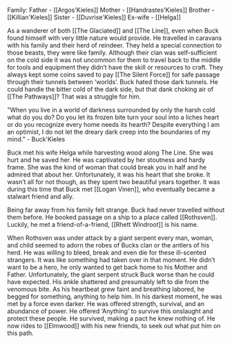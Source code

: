 Family:
Father - [[Argos'Kieles]]
Mother - [[Handrastes'Kieles]]
Brother - [[Killian'Kieles]]
Sister - [[Duvrise'Kieles]]
Ex-wife - [[Helga]]

As a wanderer of both [[The Glaciated]] and [[The Line]], even when Buck found himself with very little nature would provide. He travelled in caravans with his family and their herd of reindeer. They held a special connection to those beasts, they were like family. Although their clan was self-sufficient on the cold side it was not uncommon for them to travel back to the middle for tools and equipment they didn’t have the skill or resources to craft. They always kept some coins saved to pay [[The Silent Force]] for safe passage through their tunnels between ‘worlds’. Buck hated those dark tunnels. He could handle the bitter cold of the dark side, but that dank choking air of [[The Pathways]]? That was a struggle for him.

"When you live in a world of darkness surrounded by only the harsh cold what do you do? Do you let its frozen bite turn your soul into a liches heart or do you recognize every home needs its hearth? Despite everything I am an optimist, I do not let the dreary dark creep into the boundaries of my mind." - Buck'Kieles

Buck met his wife Helga while harvesting wood along The Line. She was hurt and he saved her. He was captivated by her stoutness and hardy frame. She was the kind of woman that could break you in half and he admired that about her. Unfortunately, it was his heart that she broke. It wasn’t all for not though, as they spent two beautiful years together. It was during this time that Buck met [[Logan Vinen]], who eventually became a stalwart friend and ally.  
  
Being far away from his family felt strange. Buck had never travelled without them before. He booked passage on a ship to a place called [[Rothsven]]. Luckily, he met a friend-of-a-friend, [[Rhett Windroot]] is his name.  
  
When Rothsven was under attack by a giant serpent every man, woman, and child seemed to adorn the robes of Bucks clan or the antlers of his herd. He was willing to bleed, break and even die for these ill-scented strangers. It was like something had taken over in that moment. He didn’t want to be a hero, he only wanted to get back home to his Mother and Father. Unfortunately, the giant serpent struck Buck worse than he could have expected. His ankle shattered and presumably left to die from the venomous bite. As his heartbeat grew faint and breathing labored, he begged for something, anything to help him. In his darkest moment, he was met by a force even darker. He was offered strength, survival, and an abundance of power. He offered ‘Anything’ to survive this onslaught and protect these people. He survived, making a pact he knew nothing of. He now rides to [[Elmwood]] with his new friends, to seek out what put him on this path.
